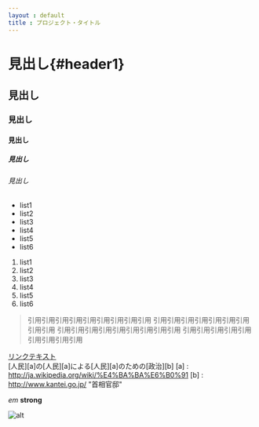 ```yaml
---
layout : default
title : プロジェクト・タイトル
---
```


# 見出し{#header1}
## 見出し
### 見出し
#### 見出し
##### 見出し
###### 見出し

- list1
- list2
- list3
- list4
- list5
- list6

1. list1
2. list2
3. list3
4. list4
5. list5
6. list6

> 引用引用引用引用引用引用引用引用引用
> 引用引用引用引用引用引用引用引用引用
> 引用引用引用引用引用引用引用引用引用
> 引用引用引用引用引用引用引用引用引用

[リンクテキスト](url 'タイトル')  
[人民][a]の[人民][a]による[人民][a]のための[政治][b]
[a] : http://ja.wikipedia.org/wiki/%E4%BA%BA%E6%B0%91
[b] : http://www.kantei.go.jp/ "首相官邸"

*em*
**strong**

![alt](http://placekitten.com/200/300 'title')
